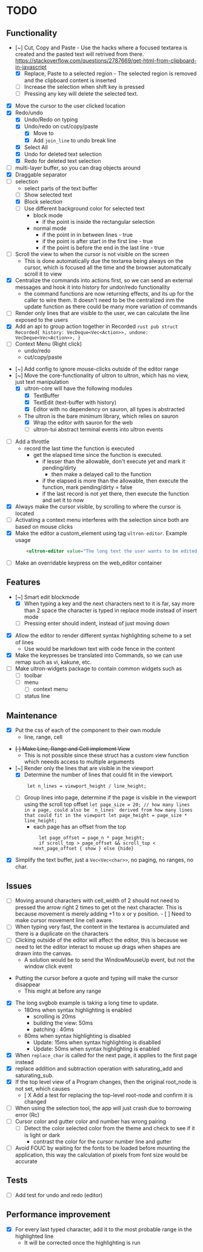 # TODO

## Functionality
- [~] Cut, Copy and Paste
        - Use the hacks where a focused textarea is created and the pasted text will
            retrived from there.
            https://stackoverflow.com/questions/2787669/get-html-from-clipboard-in-javascript
    - [X] Replace, Paste to a selected region
           - The selected region is removed and the clipboard content is inserted
    - [ ] Increase the selection when shift key is pressed
    - [ ] Pressing any key will delete the selected text.
- [X] Move the cursor to the user clicked location
- [X] Redo/undo
    - [X] Undo/Redo on typing
    - [X] Undo/redo on cut/copy/paste
        - [X] Move to
        - [X] Add `join_line` to undo break line
    - [X] Select All
    - [X] Undo for deleted text selection
    - [X] Redo for deleted text selection
- [ ] multi-layer buffer, so you can drag objects around
- [X] Draggable separator
- [ ] selection
    - select parts of the text buffer
    - [ ] Show selected text
    - [X] Block selection
    - [ ] Use different background color for selected text
        - block mode
            - if the point is inside the rectangular selection
        - normal mode
            - if the point in in between lines - true
            - if the point is after start in the first line - true
            - if the point is before the end in the last line - true
- [ ] Scroll the view to when the cursor is not visible on the screen
    - This is done automatically due the textarea being always on the cursor, which is focused all the time
        and the browser automatically scroll it to view
- [X] Centralize the commands into actions first, so we can send an external messages
    and hook it into history for undor/redo functionality
    - the command functions are now returning effects, and its up for the caller to wire them.
        It doesn't need to be the centralized inm the update function as there could be many more variation of commands
- [ ] Render only lines that are visible to the user, we can calculate the line exposed to the users
- [X] Add an api to group action together in Recorded
        ```rust
        pub struct Recorded{
            history: VecDeque<Vec<Action>>,
            undone: VecDeque<Vec<Action>>,
        }
        ```
- [ ] Context Menu (Right click)
    - undo/redo
    - cut/copy/paste
- [~] Add config to ignore mouse-clicks outside of the editor range
- [~] Move the core-functionality of ultron to ultron, which has no view, just text manipulation
    - [X] ultron-core will have the following modules
        - [X] TextBuffer
        - [X] TextEdit (text-buffer with history)
        - [X] Editor
        with no dependency on sauron, all types is abstracted
    - The ultron is the bare minimum library, which relies on sauron
        - [X] Wrap the editor with sauron for the web
        - [ ] ultron-tui abstract terminal events into ultron events
- [ ] Add a throttle
    - record the last time the function is executed
        - get the elapsed time since the function is executed.
            - if lesser than the allowable, don't execute yet and mark it pending/dirty
                - then make a delayed call to the function
            - if the elapsed is more than the allowable, then execute the function, mark pending/dirty = false
            - if the last record is not yet there, then execute the function and set it to now
- [X] Always make the cursor visible, by scrolling to where the cursor is located
- [ ] Activating a context menu interferes with the selection since both are based on mouse clicks
- [X] Make the editor a custom_element using tag `ultron-editor`.
    Example usage
    ```html
        <ultron-editor value="The long text the user wants to be edited" on_change= {(|ie| {log::info!("The value changed to: {}", ie.value);})}/>
    ```
- [ ] Make an overridable keypress on the web_editor container

## Features
- [~] Smart edit blockmode
    - [X] When typing a key and the next characters next to it is far, say more than 2 space the character is typed in replace mode
        instead of insert mode
    - [ ] Pressing enter should indent, instead of just moving down
- [X] Allow the editor to render different syntax highlighting scheme to a set of lines
    - Use would be markdown text with code fence in the content
- [X] Make the keypresses be translated into Commands, so we can use remap such as vi, kakune, etc.
- [ ] Make ultron-widgets package to contain common widgets such as
    - [ ] toolbar
    - [ ] menu
        - [ ] context menu
    - [ ] status line

## Maintenance
- [X] Put the css of each of the component to their own module
    - line, range, cell
- ~~[ ] Make Line, Range and Cell implement View~~
     - This is not possible since these struct has a custom view function which neeeds access to multiple arguments
- [~] Render only the lines that are visible in the viewport
    - [X] Determine the number of lines that could fit in the viewport.
        ```
         let n_lines = viewport_height / line_height;
        ```
    - [ ] Group lines into page, determine if the page is visible in the viewport using the scroll top offset
          ```
            let page_size = 20; // how many lines in a page, could also be `n_lines` derived from how many lines that could fit in the viewport
            let page_height = page_size * line_height;
          ```
        - each page has an offset from the top
          ```
            let page_offset = page_n * page_height;
            if scroll_top > page_offset && scroll_top < next_page_offset { show } else {hide}
          ```
- [X] Simplify the text buffer, just a `Vec<Vec<char>>`, no paging, no ranges, no char.

## Issues
- [ ] Moving around characters with cell_width of 2
        should not need to pressed the arrow right 2 times to get ot the next character.
        This is because movement is merely adding +1 to x or y position.
        - [ ] Need to make cursor movement line cell aware.
- [ ] When typing very fast, the content in the textarea is accumulated and there is a duplicate on the characters
- [ ] Clicking outside of the editor will affect the editor, this is because we need to let the editor interact to mouse up drags
    when shapes are drawn into the canvas.
    - A solution would be to send the WindowMouseUp event, but not the window click event
- Putting the cursor before a quote and typing will make the cursor disappear
    - This might at before any range
- [X] The long svgbob example is taking a long time to update.
    - 180ms when syntax highlighting is enabled
        - scrolling is 20ms
        - building the view: 50ms
        - patching : 40ms
    - 80ms when syntax highlighting is disabled
        - Update: 15ms when syntax highlighting is disablled
        - Update: 50ms when syntax highlighting is enabled
- [X] When `replace_char` is called for the next page, it applies to the first page instead
- [X] replace addition and subtraction operation with saturating_add and saturating_sub.
- [X] If the top level view of a Program changes, then the original root_node is not set, which causes
    - [ X Add a test for replacing the top-level root-node and confirm it is changed
- [ ] When using the selection tool, the app will just crash due to borrowing error (Rc<RefCell>)
- [ ] Cursor color and gutter color and number has wrong pairing
    - [ ] Detect the color selected color from the theme and check to see if it is light or dark
        - contrast the color for the cursor number line and gutter
- [ ] Avoid FOUC by waiting for the fonts to be loaded before mounting the application, this way the calculation of pixels from font size would be accurate

## Tests
- [ ] Add test for undo and redo (editor)

## Performance improvement
- [X] For every last typed character, add it to the most probable range in the highlighted line
    - It will be corrected once the highlighting is run

